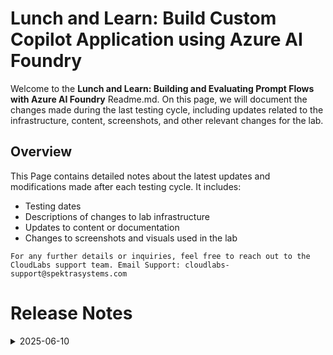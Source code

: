 
# Lunch and Learn: Build Custom Copilot Application using Azure AI Foundry

Welcome to the **Lunch and Learn: Building and Evaluating Prompt Flows with Azure AI Foundry** Readme.md. On this page, we will document the changes made during the last testing cycle, including updates related to the infrastructure, content, screenshots, and other relevant changes for the lab.

## Overview

This Page contains detailed notes about the latest updates and modifications made after each testing cycle. It includes:

- Testing dates
- Descriptions of changes to lab infrastructure
- Updates to content or documentation
- Changes to screenshots and visuals used in the lab

`For any further details or inquiries, feel free to reach out to the CloudLabs support team. Email Support: cloudlabs-support@spektrasystems.com`


# Release Notes

<details>
  <summary>2025-06-10</summary>

### Release Date: 2025-06-10
  
- **Testing Date**: 2025-06-10

## Infrastructure Changes

Changed the **gpt-4o** model version in **Lab 1: Task 2** as the existing was depreciated.

## Content Changes

- **Change**:
    - There were a few UI updates related to Azure OpenAI which were updated.
    - **Getting started page** was updated as per the latest UI changes.

## Screenshot Updates

- **Change**: Updated Screenshots as per the lates UI changes.

## Validation

  NA

## Testing Notes

- **Test Validation Summary**: Validations are up to date as per the latest updates.

---
</details>
